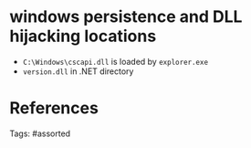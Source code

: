 # windows persistence and DLL hijacking locations
- `C:\Windows\cscapi.dll` is loaded by `explorer.exe`
- `version.dll` in .NET directory

# References

Tags:
    #assorted

